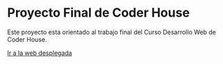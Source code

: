 # Proyecto Final de Coder House

Este proyecto esta orientado al trabajo final del Curso Desarrollo Web de Coder House.


  <a href="https://leonidasesteban.com/cursos/javascript">
    Ir a la web desplegada 
  </a>

